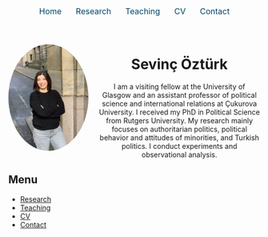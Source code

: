 <p style="text-align: center; margin-top: 20px; font-size: 16px;">
  <a href="index.md" style="margin: 0 12px; text-decoration: none; color: #004466;">Home</a>
  <a href="research.md" style="margin: 0 12px; text-decoration: none; color: #004466;">Research</a>
  <a href="teaching.md" style="margin: 0 12px; text-decoration: none; color: #004466;">Teaching</a>
  <a href="cv.md" style="margin: 0 12px; text-decoration: none; color: #004466;">CV</a>
  <a href="contact.md" style="margin: 0 12px; text-decoration: none; color: #004466;">Contact</a>
</p>


<div style="display: flex; align-items: center; gap: 20px; margin-top: 40px;">

  <img src="Sevinc_photo.jpeg" alt="Sevinç Öztürk" width="160" style="border-radius: 50%;">

  <div style="text-align: center;">
    <h1>Sevinç Öztürk</h1>
    <p style="max-width: 400px; margin: 0 auto;">
      I am a visiting fellow at the University of Glasgow and an assistant professor of political science and international relations at Çukurova University. I received my PhD in Political Science from Rutgers University.
My research mainly focuses on authoritarian politics, political behavior and attitudes of minorities, and Turkish politics. I conduct experiments and observational analysis.  
    </p>
  </div>

</div>


## Menu

- [Research](research.md)
- [Teaching](teaching.md)
- [CV](cv.md)
- [Contact](contact.md)
